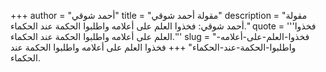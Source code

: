 +++
author = "أحمد شوقي"
title = "مقولة أحمد شوقي"
description = "مقولة أحمد شوقي: فخذوا العلم على أعلامه واطلبوا الحكمة عند الحكماء."
quote = '''فخذوا العلم على أعلامه واطلبوا الحكمة عند الحكماء.''' 
slug = "فخذوا-العلم-على-أعلامه-واطلبوا-الحكمة-عند-الحكماء"
+++
فخذوا العلم على أعلامه واطلبوا الحكمة عند الحكماء.
